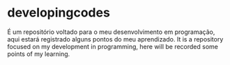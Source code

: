 # developingcodes
É um repositório voltado para o meu desenvolvimento em programação, aqui estará registrado alguns pontos do meu aprendizado.
It is a repository focused on my development in programming, here will be recorded some points of my learning.
